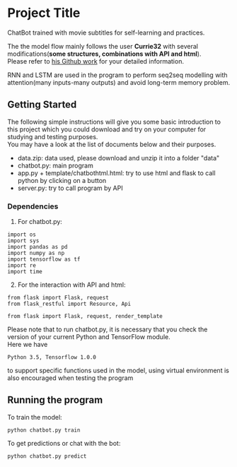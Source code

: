 # Project Title

ChatBot trained with movie subtitles for self-learning and practices.  

The the model flow mainly follows the user **Currie32** with several modifications(__some structures, combinations with API and html__).  
Please refer to [his Github work](https://github.com/Currie32/Chatbot-from-Movie-Dialogue) for your detailed information.  

RNN and LSTM are used in the program to perform seq2seq modelling with attention(many inputs-many outputs) and avoid long-term memory problem.

## Getting Started

The following simple instructions will give you some basic introduction to this project which you could download and try on your computer for studying and testing purposes.  
You may have a look at the list of documents below and their purposes.

- data.zip: data used, please download and unzip it into a folder "data"  
- chatbot.py: main program  
- app.py + template/chatbothtml.html: try to use html and flask to call python by clicking on a button  
- server.py: try to call program by API

### Dependencies
1. For chatbot.py:
```
import os
import sys
import pandas as pd
import numpy as np
import tensorflow as tf
import re
import time
```
2. For the interaction with API and html:
```
from flask import Flask, request
from flask_restful import Resource, Api
```
```
from flask import Flask, request, render_template
```
Please note that to run chatbot.py, it is necessary that you check the version of your current Python and TensorFlow module.  
Here we have
```
Python 3.5, Tensorflow 1.0.0
```
to support specific functions used in the model, using virtual environment is also encouraged when testing the program

## Running the program

To train the model:
```
python chatbot.py train
```
To get predictions or chat with the bot:
```
python chatbot.py predict
```
